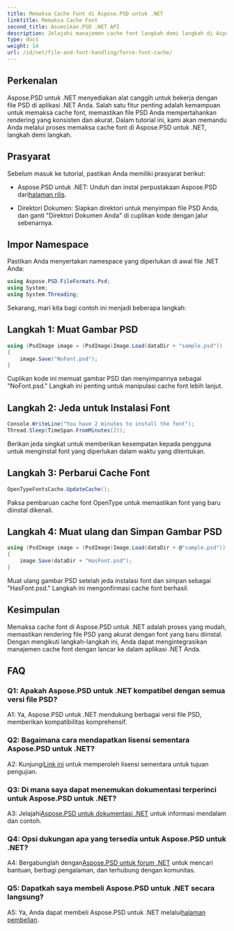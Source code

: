 ```yaml
---
title: Memaksa Cache Font di Aspose.PSD untuk .NET
linktitle: Memaksa Cache Font
second_title: Asumsikan.PSD .NET API
description: Jelajahi manajemen cache font langkah demi langkah di Aspose.PSD untuk .NET. Pastikan rendering yang presisi dengan pustaka .NET yang canggih ini.
type: docs
weight: 14
url: /id/net/file-and-font-handling/force-font-cache/
---
```

## Perkenalan

Aspose.PSD untuk .NET menyediakan alat canggih untuk bekerja dengan file PSD di aplikasi .NET Anda. Salah satu fitur penting adalah kemampuan untuk memaksa cache font, memastikan file PSD Anda mempertahankan rendering yang konsisten dan akurat. Dalam tutorial ini, kami akan memandu Anda melalui proses memaksa cache font di Aspose.PSD untuk .NET, langkah demi langkah.

## Prasyarat

Sebelum masuk ke tutorial, pastikan Anda memiliki prasyarat berikut:

- Aspose.PSD untuk .NET: Unduh dan instal perpustakaan Aspose.PSD dari[halaman rilis](https://releases.aspose.com/psd/net/).

- Direktori Dokumen: Siapkan direktori untuk menyimpan file PSD Anda, dan ganti "Direktori Dokumen Anda" di cuplikan kode dengan jalur sebenarnya.

## Impor Namespace

Pastikan Anda menyertakan namespace yang diperlukan di awal file .NET Anda:

```csharp
using Aspose.PSD.FileFormats.Psd;
using System;
using System.Threading;
```

Sekarang, mari kita bagi contoh ini menjadi beberapa langkah:

## Langkah 1: Muat Gambar PSD

```csharp
using (PsdImage image = (PsdImage)Image.Load(dataDir + "sample.psd"))
{
    image.Save("NoFont.psd");
}
```

Cuplikan kode ini memuat gambar PSD dan menyimpannya sebagai "NoFont.psd." Langkah ini penting untuk manipulasi cache font lebih lanjut.

## Langkah 2: Jeda untuk Instalasi Font

```csharp
Console.WriteLine("You have 2 minutes to install the font");
Thread.Sleep(TimeSpan.FromMinutes(2));
```

Berikan jeda singkat untuk memberikan kesempatan kepada pengguna untuk menginstal font yang diperlukan dalam waktu yang ditentukan.

## Langkah 3: Perbarui Cache Font

```csharp
OpenTypeFontsCache.UpdateCache();
```

Paksa pembaruan cache font OpenType untuk memastikan font yang baru diinstal dikenali.

## Langkah 4: Muat ulang dan Simpan Gambar PSD

```csharp
using (PsdImage image = (PsdImage)Image.Load(dataDir + @"sample.psd"))
{
    image.Save(dataDir + "HasFont.psd");
}
```

Muat ulang gambar PSD setelah jeda instalasi font dan simpan sebagai "HasFont.psd." Langkah ini mengonfirmasi cache font berhasil.

## Kesimpulan

Memaksa cache font di Aspose.PSD untuk .NET adalah proses yang mudah, memastikan rendering file PSD yang akurat dengan font yang baru diinstal. Dengan mengikuti langkah-langkah ini, Anda dapat mengintegrasikan manajemen cache font dengan lancar ke dalam aplikasi .NET Anda.

## FAQ

### Q1: Apakah Aspose.PSD untuk .NET kompatibel dengan semua versi file PSD?

A1: Ya, Aspose.PSD untuk .NET mendukung berbagai versi file PSD, memberikan kompatibilitas komprehensif.

### Q2: Bagaimana cara mendapatkan lisensi sementara Aspose.PSD untuk .NET?

 A2: Kunjungi[Link ini](https://purchase.aspose.com/temporary-license/) untuk memperoleh lisensi sementara untuk tujuan pengujian.

### Q3: Di mana saya dapat menemukan dokumentasi terperinci untuk Aspose.PSD untuk .NET?

 A3: Jelajahi[Aspose.PSD untuk dokumentasi .NET](https://reference.aspose.com/psd/net/) untuk informasi mendalam dan contoh.

### Q4: Opsi dukungan apa yang tersedia untuk Aspose.PSD untuk .NET?

 A4: Bergabunglah dengan[Aspose.PSD untuk forum .NET](https://forum.aspose.com/c/psd/34) untuk mencari bantuan, berbagi pengalaman, dan terhubung dengan komunitas.

### Q5: Dapatkah saya membeli Aspose.PSD untuk .NET secara langsung?

 A5: Ya, Anda dapat membeli Aspose.PSD untuk .NET melalui[halaman pembelian](https://purchase.aspose.com/buy).